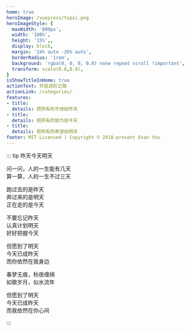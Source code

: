 ```yaml
---
home: true
heroImage: /vuepress/topic.png
heroImageStyle: {
  maxWidth: '800px',
  width: '100%',
  height: '15%',,
  display: block,
  margin: '24% auto -26% auto',
  borderRadius: '1rem',
  background: 'rgba(0, 0, 0, 0.8) none repeat scroll !important',
  transform: scale(0.8,0.8),
}
isShowTitleInHome: true
actionText: 开启进阶之路
actionLink: /categories/
features:
- title: 
  details: 把所有的不快给昨天
- title: 
  details: 把所有的努力给今天
- title: 
  details: 把所有的希望给明天
footer: MIT Licensed | Copyright © 2018-present Evan You
---
```


<!-- <h3 class='home_h3'>&nbsp;</h3> -->

<Clock/>

::: tip 昨天今天明天

问一问，人的一生能有几天 <br/>
算一算，人的一生不过三天 <br/>

跑过去的是昨天 <br/>
奔过来的是明天 <br/>
正在走的是今天 <br/>

不要忘记昨天 <br/>
认真计划明天 <br/>
好好把握今天 <br/>

但愿到了明天 <br/>
今天已成昨天 <br/>
而你依然在我身边 <br/>

春梦无痕，秋夜缠绵 <br/>
如歌岁月，似水流年 <br/>

但愿到了明天 <br/>
今天已成昨天 <br/>
而我依然在你心间  

:::



<style>
.home .hero img {

    transform: scale(0.8);
}
.wrap {
    width: 100%;
    height: 200px;
    min-height: 10vh;
    display: flex;
    position:fixed;
    top:-120%;
    left: -1%;
    justify-content: center;
    align-items: center;

	/*right:0; top:0; width:100%; position:fixed; padding:10px; text-align:center; font-weight:bold; background:#ccc;
	position:absolute; right:16px;*/

}
</style>
